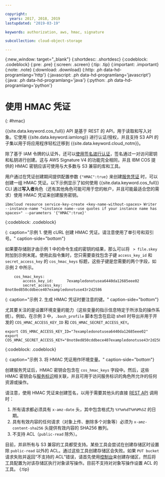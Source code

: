 ```yaml
---

copyright:
  years: 2017, 2018, 2019
lastupdated: "2019-03-19"

keywords: authorization, aws, hmac, signature

subcollection: cloud-object-storage

---
```

{:new_window: target="_blank"}
{:shortdesc: .shortdesc}
{:codeblock: .codeblock}
{:pre: .pre}
{:screen: .screen}
{:tip: .tip}
{:important: .important}
{:note: .note}
{:download: .download} 
{:http: .ph data-hd-programlang='http'} 
{:javascript: .ph data-hd-programlang='javascript'} 
{:java: .ph data-hd-programlang='java'} 
{:python: .ph data-hd-programlang='python'}

# 使用 HMAC 凭证
{: #hmac}

{{site.data.keyword.cos_full}} API 是基于 REST 的 API，用于读取和写入对象。它使用 {{site.data.keyword.iamlong}} 进行认证/授权，并且支持 S3 API 的子集以用于将应用程序轻松迁移到 {{site.data.keyword.cloud_notm}}。

除了基于 IAM 令牌的认证外，还可以[使用签名进行认证](/docs/services/cloud-object-storage/hmac?topic=cloud-object-storage-hmac-signature)，签名通过一对访问密钥和私钥进行创建。这与 AWS Signature V4 的功能完全相同，并且 IBM COS 提供的 HMAC 密钥应该可使用与大多数与 S3 兼容的库和工具。

用户通过在凭证创建期间提供配置参数 `{"HMAC":true}` 来创建[服务凭证](/docs/services/cloud-object-storage/iam?topic=cloud-object-storage-service-credentials) 时，可以创建一组 HMAC 凭证。以下示例显示了如何使用 {{site.data.keyword.cos_full}} CLI 通过**写入者**角色（还有其他角色可能可用于您的帐户，并且可能最适合您的需求）使用 HMAC 凭证来创建服务密钥。 

```
ibmcloud resource service-key-create <key-name-without-spaces> Writer --instance-name "<instance name--use quotes if your instance name has spaces>" --parameters '{"HMAC":true}'
```
{:codeblock: .codeblock}

{: caption="示例 1. 使用 cURL 创建 HMAC 凭证。请注意使用了单引号和双引号。" caption-side="bottom"}

如果要存储刚才由示例 1 中的命令生成的密钥的结果，那么可以将 ` > file.skey` 附加到示例末尾。使用此指令集时，您只需要查找包含子键 `access_key_id` 和 `secret_access_key` 的 `cos_hmac_keys` 标题，这些子键是您需要的两个字段，如示例 2 中所示。

```
    cos_hmac_keys:
        access_key_id:      7exampledonotusea6440da12685eee02
        secret_access_key:  8not8ed850cddbece407exampledonotuse43r2d2586
```

{: caption="示例 2. 生成 HMAC 凭证时要注意的键。" caption-side="bottom"}

尤其要关注的是设置环境变量的能力（这些变量的指示信息特定于所涉及的操作系统）。例如，在示例 3 中，`.bash_profile` 脚本包含在启动 shell 时导出并用于开发的 `COS_HMAC_ACCESS_KEY_ID` 和 `COS_HMAC_SECRET_ACCESS_KEY`。

```
export COS_HMAC_ACCESS_KEY_ID="7exampledonotusea6440da12685eee02"
export COS_HMAC_SECRET_ACCESS_KEY="8not8ed850cddbece407exampledonotuse43r2d2586"

```
{:codeblock: .codeblock}

{: caption="示例 3. 将 HMAC 凭证用作环境变量。" caption-side="bottom"}

创建服务凭证后，HMAC 密钥会包含在 `cos_hmac_keys` 字段中。然后，这些 HMAC 密钥会与[服务标识](/docs/iam?topic=iam-serviceids#serviceids)相关联，并且可用于访问服务标识的角色所允许的任何资源或操作。 

请注意，使用 HMAC 凭证来创建签名，以用于需要其他头的直接 [REST API](/docs/services/cloud-object-storage/api-reference?topic=cloud-object-storage-compatibility-api) 调用时：
1. 所有请求都必须具有 `x-amz-date` 头，其中包含格式为 `%Y%m%dT%H%M%SZ` 的日期。
2. 具有有效内容的任何请求（对象上传、删除多个对象等）必须为 `x-amz-content-sha256` 头提供有效内容的 SHA256 散列。
3. 不支持 ACL（`public-read` 除外）。

目前，并非所有与 S3 兼容的工具都受支持。某些工具会尝试在创建存储区时设置除 `public-read` 以外的 ACL。通过这些工具创建存储区会失败。如果 `PUT bucket` 请求失败并返回“不支持的 ACL”错误，请首先使用[控制台](/docs/services/cloud-object-storage?topic=cloud-object-storage-getting-started)来创建存储区，然后将工具配置为对该存储区执行对象读写操作。目前不支持对对象写操作设置 ACL 的工具。
{:tip}
